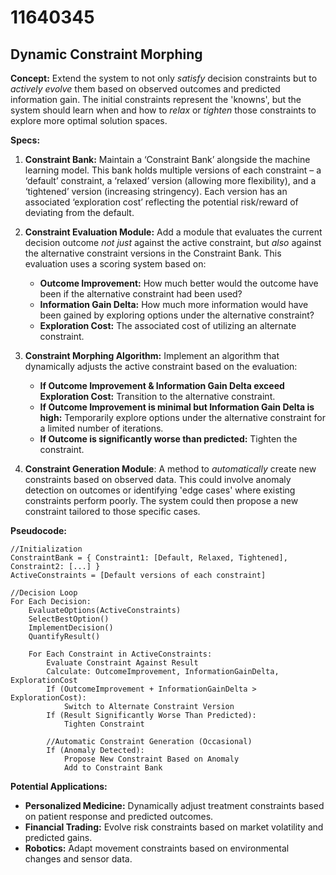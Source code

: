 # 11640345

## Dynamic Constraint Morphing

**Concept:** Extend the system to not only *satisfy* decision constraints but to *actively evolve* them based on observed outcomes and predicted information gain. The initial constraints represent the 'knowns', but the system should learn when and how to *relax* or *tighten* those constraints to explore more optimal solution spaces.

**Specs:**

1.  **Constraint Bank:**  Maintain a ‘Constraint Bank’ alongside the machine learning model. This bank holds multiple versions of each constraint – a ‘default’ constraint, a ‘relaxed’ version (allowing more flexibility), and a ‘tightened’ version (increasing stringency). Each version has an associated ‘exploration cost’ reflecting the potential risk/reward of deviating from the default.

2.  **Constraint Evaluation Module:**  Add a module that evaluates the current decision outcome *not just* against the active constraint, but *also* against the alternative constraint versions in the Constraint Bank. This evaluation uses a scoring system based on:
    *   **Outcome Improvement:**  How much better would the outcome have been if the alternative constraint had been used?
    *   **Information Gain Delta:**  How much more information would have been gained by exploring options under the alternative constraint?
    *   **Exploration Cost:** The associated cost of utilizing an alternate constraint.

3.  **Constraint Morphing Algorithm:** Implement an algorithm that dynamically adjusts the active constraint based on the evaluation:
    *   **If Outcome Improvement & Information Gain Delta exceed Exploration Cost:**  Transition to the alternative constraint.
    *   **If Outcome Improvement is minimal but Information Gain Delta is high:**  Temporarily explore options under the alternative constraint for a limited number of iterations.
    *   **If Outcome is significantly worse than predicted:** Tighten the constraint.

4.  **Constraint Generation Module**: A method to *automatically* create new constraints based on observed data. This could involve anomaly detection on outcomes or identifying 'edge cases' where existing constraints perform poorly. The system could then propose a new constraint tailored to those specific cases.

**Pseudocode:**

```
//Initialization
ConstraintBank = { Constraint1: [Default, Relaxed, Tightened], Constraint2: [...] }
ActiveConstraints = [Default versions of each constraint]

//Decision Loop
For Each Decision:
    EvaluateOptions(ActiveConstraints)
    SelectBestOption()
    ImplementDecision()
    QuantifyResult()

    For Each Constraint in ActiveConstraints:
        Evaluate Constraint Against Result
        Calculate: OutcomeImprovement, InformationGainDelta, ExplorationCost
        If (OutcomeImprovement + InformationGainDelta > ExplorationCost):
            Switch to Alternate Constraint Version
        If (Result Significantly Worse Than Predicted):
            Tighten Constraint

        //Automatic Constraint Generation (Occasional)
        If (Anomaly Detected):
            Propose New Constraint Based on Anomaly
            Add to Constraint Bank
```

**Potential Applications:**

*   **Personalized Medicine:** Dynamically adjust treatment constraints based on patient response and predicted outcomes.
*   **Financial Trading:** Evolve risk constraints based on market volatility and predicted gains.
*   **Robotics:** Adapt movement constraints based on environmental changes and sensor data.